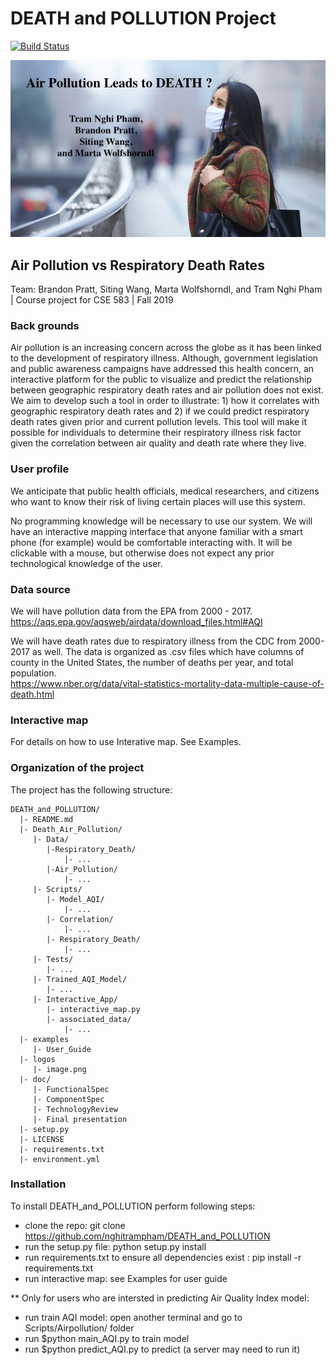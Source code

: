# DEATH and POLLUTION Project

[![Build Status](https://travis-ci.org/nghitrampham/DEATH_and_POLLUTION.svg?branch=master)](https://travis-ci.org/nghitrampham/DEATH_and_POLLUTION)

![Alt text](logos/ReadMe.jpg?raw=true "Title")
## Air Pollution vs Respiratory Death Rates
Team: Brandon Pratt, Siting Wang, Marta Wolfshorndl, and Tram Nghi Pham | Course project for CSE 583 | Fall 2019

### Back grounds

Air pollution is an increasing concern across the globe as it has been linked to the development of respiratory illness. Although, government legislation and public awareness campaigns have addressed this health concern, an interactive platform for the public to visualize and predict the relationship between geographic respiratory death rates and air pollution does not exist. We aim to develop such a tool in order to illustrate: 1) how it correlates with geographic respiratory death rates and 2) if we could predict respiratory death rates given prior and current pollution levels. This tool will make it possible for individuals to determine their respiratory illness risk factor given the correlation between air quality and death rate where they live.  

### User profile

We anticipate that public health officials, medical researchers, and  citizens who want to know their risk of living certain places will use this system.

No programming knowledge will be necessary to use our system.  We will have an interactive mapping interface that anyone familiar with a smart phone (for example) would be comfortable interacting with.  It will be clickable with a mouse, but otherwise does not expect any prior technological knowledge of the user.

### Data source

We will have pollution data from the EPA from 2000 - 2017.<br />https://aqs.epa.gov/aqsweb/airdata/download_files.html#AQI

We will have death rates due to respiratory illness from the CDC from 2000-2017 as well.  The data is organized as .csv files which have columns of county in the United States, the number of deaths per year, and total population.<br />https://www.nber.org/data/vital-statistics-mortality-data-multiple-cause-of-death.html


### Interactive map 
For details on how to use Interative map. See Examples. 

### Organization of the project

The project has the following structure:

```
DEATH_and_POLLUTION/
  |- README.md
  |- Death_Air_Pollution/
     |- Data/
        |-Respiratory_Death/
        	|- ...
        |-Air_Pollution/
        	|- ...
     |- Scripts/
        |- Model_AQI/
        	|- ...
        |- Correlation/
        	|- ...
        |- Respiratory_Death/
        	|- ...
     |- Tests/
        |- ...
     |- Trained_AQI_Model/ 
        |- ...
     |- Interactive_App/
     	|- interactive_map.py
     	|- associated_data/
     		|- ...
  |- examples
     |- User_Guide
  |- logos
     |- image.png  
  |- doc/
     |- FunctionalSpec
     |- ComponentSpec
     |- TechnologyReview
     |- Final presentation
  |- setup.py
  |- LICENSE
  |- requirements.txt
  |- environment.yml
```


### Installation

To install DEATH_and_POLLUTION perform following steps:

* clone the repo: git clone https://github.com/nghitrampham/DEATH_and_POLLUTION
* run the setup.py file: python setup.py install
* run requirements.txt to ensure all dependencies exist : pip install -r requirements.txt
* run interactive map: see Examples for user guide

** Only for users who are intersted in predicting Air Quality Index model:
* run train AQI model: open another terminal and go to Scripts/Airpollution/ folder
* run $python main_AQI.py to train model 
* run $python predict_AQI.py to predict (a server may need to run it)









